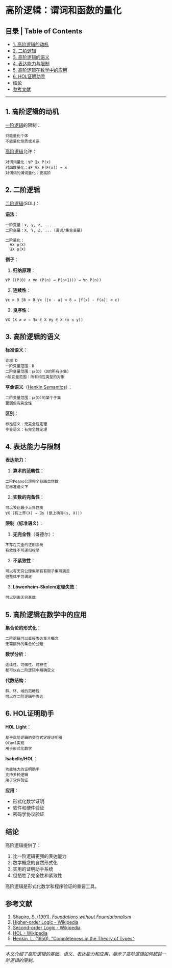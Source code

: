 # 高阶逻辑：谓词和函数的量化

## 目录 | Table of Contents

- [1. 高阶逻辑的动机](#1-高阶逻辑的动机)
- [2. 二阶逻辑](#2-二阶逻辑)
- [3. 高阶逻辑的语义](#3-高阶逻辑的语义)
- [4. 表达能力与限制](#4-表达能力与限制)
- [5. 高阶逻辑在数学中的应用](#5-高阶逻辑在数学中的应用)
- [6. HOL证明助手](#6-hol证明助手)
- [结论](#结论)
- [参考文献](#参考文献)

---

## 1. 高阶逻辑的动机

[一阶逻辑](https://en.wikipedia.org/wiki/First-order_logic)的限制：
```
只能量化个体
不能量化性质或关系
```

[高阶逻辑](https://en.wikipedia.org/wiki/Higher-order_logic)允许：
```
对谓词量化：∀P ∃x P(x)
对函数量化：∃F ∀x F(F(x)) = x
对谓词的谓词量化：更高阶
```

## 2. 二阶逻辑

[二阶逻辑](https://en.wikipedia.org/wiki/Second-order_logic)(SOL)：

**语法**：
```
一阶变量：x, y, z, ...
二阶变量：X, Y, Z, ...（谓词/集合变量）

二阶量化：
  ∀X φ(X)
  ∃X φ(X)
```

**例子**：

1. **归纳原理**：
```
∀P ((P(0) ∧ ∀n (P(n) → P(n+1))) → ∀n P(n))
```

2. **连续性**：
```
∀ε > 0 ∃δ > 0 ∀x (|x - a| < δ → |f(x) - f(a)| < ε)
```

3. **良序性**：
```
∀X (X ≠ ∅ → ∃x ∈ X ∀y ∈ X (x ≤ y))
```

## 3. 高阶逻辑的语义

**标准语义**：
```
论域 D
一阶变量范围：D
二阶变量范围：℘(D)（D的所有子集）
n阶变量范围：所有相应类型的对象
```

**亨金语义**（[Henkin Semantics](https://en.wikipedia.org/wiki/Leon_Henkin)）：
```
二阶变量范围：℘(D)的某个子集
更弱但有完全性
```

**区别**：
```
标准语义：无完全性定理
亨金语义：有完全性定理
```

## 4. 表达能力与限制

**表达能力**：

1. **算术的范畴性**：
```
二阶Peano公理完全刻画自然数
在标准语义下
```

2. **实数的完备性**：
```
可以表达最小上界性质
∀X (有上界(X) → ∃s (是上确界(s, X)))
```

**限制（标准语义）**：

1. **无完全性**（哥德尔）：
```
不存在完全的证明系统
有效性不可递归枚举
```

2. **不紧致性**：
```
可以有无穷公理集所有有限子集可满足
但整体不可满足
```

3. **Löwenheim-Skolem定理失效**：
```
可以刻画无穷基数
```

## 5. 高阶逻辑在数学中的应用

**集合论的形式化**：
```
二阶逻辑可以直接表达集合概念
无需额外的集合论公理
```

**数学分析**：
```
连续性、可微性、可积性
都可以在二阶逻辑中精确定义
```

**代数结构**：
```
群、环、域的范畴性
可以在二阶逻辑中表达
```

## 6. HOL证明助手

**HOL Light**：
```
基于高阶逻辑的交互式定理证明器
OCaml实现
用于形式化数学
```

**Isabelle/HOL**：
```
功能强大的证明助手
支持多种逻辑
用于软件验证
```

**应用**：
- 形式化数学证明
- 软件和硬件验证
- 密码学协议验证

## 结论

高阶逻辑提供了：
1. 比一阶逻辑更强的表达能力
2. 数学概念的自然形式化
3. 实用的证明助手系统
4. 但牺牲了完全性和紧致性

高阶逻辑是形式化数学和程序验证的重要工具。

## 参考文献

1. [Shapiro, S. (1991). *Foundations without Foundationalism*](https://en.wikipedia.org/wiki/Second-order_logic)
2. [Higher-order Logic - Wikipedia](https://en.wikipedia.org/wiki/Higher-order_logic)
3. [Second-order Logic - Wikipedia](https://en.wikipedia.org/wiki/Second-order_logic)
4. [HOL - Wikipedia](https://en.wikipedia.org/wiki/HOL_(proof_assistant))
5. [Henkin, L. (1950). "Completeness in the Theory of Types"](https://en.wikipedia.org/wiki/Leon_Henkin)

---

*本文介绍了高阶逻辑的基础、语义、表达能力和应用，展示了高阶逻辑如何超越一阶逻辑的限制。*

